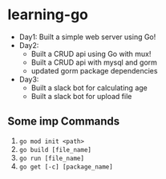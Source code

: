 # learning-go

- Day1: Built a simple web server using Go!
- Day2:
  - Built a CRUD api using Go with mux!
  - Built a CRUD api with mysql and gorm
  - updated gorm package dependencies
- Day3:
  - Built a slack bot for calculating age
  - Built a slack bot for upload file

## Some imp Commands

1. `go mod init <path>`
2. `go build [file_name]`
3. `go run [file_name]`
4. `go get [-c] [package_name]`
